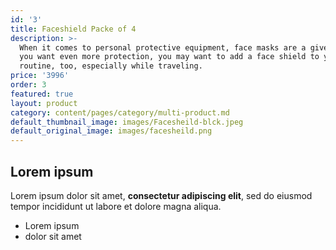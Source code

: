 ```yaml
---
id: '3'
title: Faceshield Packe of 4
description: >-
  When it comes to personal protective equipment, face masks are a given—but if
  you want even more protection, you may want to add a face shield to your
  routine, too, especially while traveling.
price: '3996'
order: 3
featured: true
layout: product
category: content/pages/category/multi-product.md
default_thumbnail_image: images/Facesheild-blck.jpeg
default_original_image: images/facesheild.png
---
```

## Lorem ipsum

Lorem ipsum dolor sit amet, **consectetur adipiscing elit**, sed do eiusmod tempor incididunt ut labore et dolore magna aliqua.

- Lorem ipsum
- dolor sit amet
